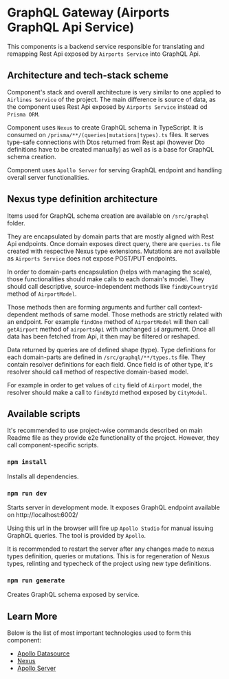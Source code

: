 # GraphQL Gateway (Airports GraphQL Api Service)

This components is a backend service responsible for translating and remapping Rest Api exposed by `Airports Service` into GraphQL Api.

## Architecture and tech-stack scheme

Component's stack and overall architecture is very similar to one applied to `Airlines Service` of the project. The main difference is source of data, as the component uses Rest Api exposed by `Airports Service` instead od `Prisma ORM`.

Component uses `Nexus` to create GraphQL schema in TypeScript. It is consumed on `/prisma/**/(queries|mutations|types).ts` files. It serves type-safe connections with Dtos returned from Rest api (however Dto definitions have to be created manually) as well as is a base for GraphQL schema creation.

Component uses `Apollo Server` for serving GraphQL endpoint and handling overall server functionalities.

## Nexus type definition architecture

Items used for GraphQL schema creation are available on `/src/graphql` folder.

They are encapsulated by domain parts that are mostly aligned with Rest Api endpoints. Once domain exposes direct query, there are `queries.ts` file created with respective Nexus type extensions. Mutations are not available as `Airports Service` does not expose POST/PUT endpoints.

In order to domain-parts encapsulation (helps with managing the scale), those functionalities should make calls to each domain's model. They should call descriptive, source-independent methods like `findByCountryId` method of `AirportModel`.

Those methods then are forming arguments and further call context-dependent methods of same model. Those methods are strictly related with an endpoint. For example `findOne` method of `AirportModel` will then call `getAirport` method of `airportsApi` with unchanged `id` argument. Once all data has been fetched from Api, it then may be filtered or reshaped.

Data returned by queries are of defined shape (type). Type definitions for each domain-parts are defined in `/src/graphql/**/types.ts` file. They contain resolver definitions for each field. Once field is of other type, it's resolver should call method of respective domain-based model.

For example in order to get values of `city` field of `Airport` model, the resolver should make a call to `findById` method exposed by `CityModel`.

## Available scripts

It's recommended to use project-wise commands described on main Readme file as they provide e2e functionality of the project. However, they call component-specific scripts.

### `npm install`

Installs all dependencies.

### `npm run dev`

Starts server in development mode. It exposes GraphQL endpoint available on http://localhost:6002/

Using this url in the browser will fire up `Apollo Studio` for manual issuing GraphQL queries. The tool is provided by `Apollo`.

It is recommended to restart the server after any changes made to nexus types definition, queries or mutations. This is for regeneration of Nexus types, relinting and typecheck of the project using new type definitions.

### `npm run generate`

Creates GraphQL schema exposed by service.

## Learn More

Below is the list of most important technologies used to form this component:

- [Apollo Datasource](https://www.apollographql.com/docs/apollo-server/data/data-sources/)
- [Nexus](https://nexusjs.org/docs/)
- [Apollo Server](https://www.apollographql.com/docs/apollo-server/)
